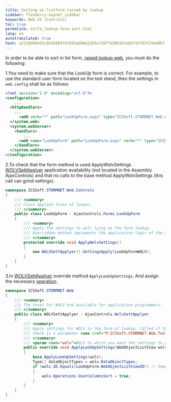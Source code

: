```yaml
--- 
title: Sorting on listform raised by lookup 
sidebar: flexberry-aspnet_sidebar 
keywords: Web UI (Controls) 
toc: true 
permalink: en/fa_lookup-form-sort.html 
lang: en 
autotranslated: true 
hash: a223dd46455c8526884741583ad80e2265a738ffe5652b3abbf42f83f29ad0bf 
--- 
```


In order to be able to sort in list form, [raised lookup web](fa_lookup-overview.html), you must do the following: 

1.You need to make sure that the LookUp form is correct. For example, to use the standard user form located on the test stand, then the settings in `web.config` shall be as follows: 

```xml
<?xml version="1.0" encoding="utf-8"?>
<configuration>
	...
  <httpHandlers>
	...
      <add verb="*" path="LookUpForm.aspx" type="ICSSoft.STORMNET.Web.AjaxControls.HandlerFactories.PageHandlersFactory`1[[ICSSoft.STORMNET.Web.Controls.LookUpForm, TestStand(ASP.NET Application)]], ICSSoft.STORMNET.Web.AjaxControls" validate="false" />
  </system.web>
  <system.webServer>
    <handlers>
		...
      <add name="LookUpForm" path="LookUpForm.aspx" verb="*" type="ICSSoft.STORMNET.Web.AjaxControls.HandlerFactories.PageHandlersFactory`1[[ICSSoft.STORMNET.Web.Controls.LookUpForm, TestStand(ASP.NET Application)]], ICSSoft.STORMNET.Web.AjaxControls" resourceType="Unspecified" preCondition="integratedMode" />
    </handlers>
  </system.webServer>
</configuration>
``` 

2.To check that the form method is used ApplyWolvSettings [WOLVSettApplyer](fa_wolv-sett-applyer.html) application availability (not located in the Assembly AjaxControls) and that no calls to the base method ApplyWolvSettings (this call can grind settings). 

```cs
namespace ICSSoft.STORMNET.Web.Controls
{
    /// <summary> 
    /// Class applied forms of lyapov. 
    /// </summary> 
    public class LookUpForm : AjaxControls.Forms.LookUpForm
    {
        /// <summary> 
        /// Apply the settings to wolv lying on the form lookup. 
        /// Overridden method implements the application logic of the adjustments WOLV on the form. 
        /// </summary> 
        protected override void ApplyWolvSettings()
        {
            new WOLVSettApplyer().SettingsApply(LookUpFormWOLV);
        }
    }
}
``` 

3.In [WOLVSettApplyer](fa_wolv-sett-applyer.html) override method `ApplyLookUpSettings`. And assign the necessary [operation](fa_wolv-operations.html). 

```csharp
namespace ICSSoft.STORMNET.Web
{
    /// <summary> 
    /// The tuner for WOLV'and available for application programmers. 
    /// </summary> 
    public class WOLVSettApplyer : AjaxControls.WolvSettApplyer
    {
        /// <summary> 
        /// Apply settings for WOLV in the form of lookup. Called if the HTTP request 
        /// there is a parameter <see cref="P:ICSSoft.STORMNET.Web.Tools.WebParamController.OpenedFromLookupParamName"/>. 
        /// </summary> 
        /// <param name="wolv">WOLV to which you want the settings to apply.</param> 
        public override void ApplyLookUpSettings(WebObjectListView wolv)
        {
            base.ApplyLookUpSettings(wolv);
            Type[] dataObjectTypes = wolv.DataObjectTypes;
            if (wolv.ID.Equals(LookUpForm.WebObjectListViewID)) // Impose the desired condition. 
            {
                wolv.Operations.UserColumnsSort = true;
            }
        }
    }
}
``` 



